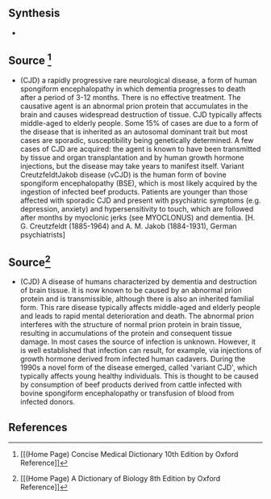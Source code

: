 ## Synthesis
- 
## Source [^1]
- (CJD) a rapidly progressive rare neurological disease, a form of human spongiform encephalopathy in which dementia progresses to death after a period of 3-12 months. There is no effective treatment. The causative agent is an abnormal prion protein that accumulates in the brain and causes widespread destruction of tissue. CJD typically affects middle-aged to elderly people. Some 15% of cases are due to a form of the disease that is inherited as an autosomal dominant trait but most cases are sporadic, susceptibility being genetically determined. A few cases of CJD are acquired: the agent is known to have been transmitted by tissue and organ transplantation and by human growth hormone injections, but the disease may take years to manifest itself. Variant CreutzfeldtJakob disease (vCJD) is the human form of bovine spongiform encephalopathy (BSE), which is most likely acquired by the ingestion of infected beef products. Patients are younger than those affected with sporadic CJD and present with psychiatric symptoms (e.g. depression, anxiety) and hypersensitivity to touch, which are followed after months by myoclonic jerks (see MYOCLONUS) and dementia. \[H. G. Creutzfeldt (1885-1964) and A. M. Jakob (1884-1931), German psychiatrists]
## Source[^2]
- (CJD) A disease of humans characterized by dementia and destruction of brain tissue. It is now known to be caused by an abnormal prion protein and is transmissible, although there is also an inherited familial form. This rare disease typically affects middle-aged and elderly people and leads to rapid mental deterioration and death. The abnormal prion interferes with the structure of normal prion protein in brain tissue, resulting in accumulations of the protein and consequent tissue damage. In most cases the source of infection is unknown. However, it is well established that infection can result, for example, via injections of growth hormone derived from infected human cadavers. During the 1990s a novel form of the disease emerged, called 'variant CJD', which typically affects young healthy individuals. This is thought to be caused by consumption of beef products derived from cattle infected with bovine spongiform encephalopathy or transfusion of blood from infected donors.
## References

[^1]: [[(Home Page) Concise Medical Dictionary 10th Edition by Oxford Reference]]
[^2]: [[(Home Page) A Dictionary of Biology 8th Edition by Oxford Reference]]